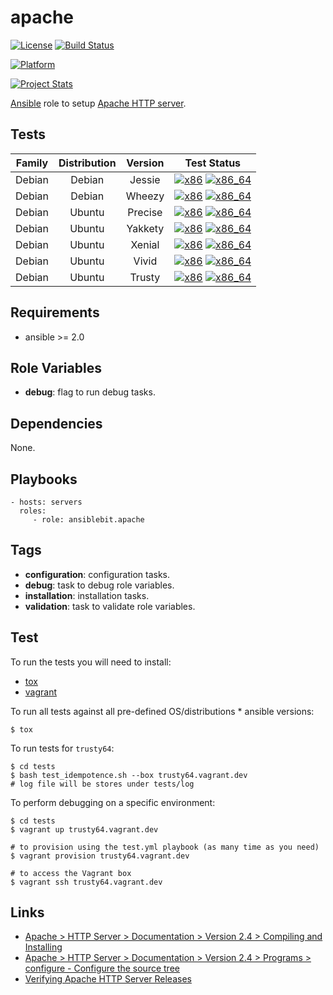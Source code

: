 # apache

[![License](https://img.shields.io/badge/license-New%20BSD-blue.svg?style=flat)](https://raw.githubusercontent.com/ansiblebit/apache/master/LICENSE)
[![Build Status](https://travis-ci.org/ansiblebit/apache.svg?branch=master)](https://travis-ci.org/ansiblebit/apache)

[![Platform](http://img.shields.io/badge/platform-ubuntu-dd4814.svg?style=flat)](#)

[![Project Stats](https://www.openhub.net/p/ansiblebit-apache/widgets/project_thin_badge.gif)](https://www.openhub.net/p/ansiblebit-apache/)

[Ansible][ansible] role to setup [Apache HTTP server][apache].


## Tests

| Family | Distribution | Version | Test Status |
|:-:|:-:|:-:|:-:|
| Debian | Debian  | Jessie  | [![x86](http://img.shields.io/badge/x86-n/a-cccccc.svg?style=flat)](#) [![x86_64](http://img.shields.io/badge/x86_64-n/a-cccccc.svg?style=flat)](#) |
| Debian | Debian  | Wheezy  | [![x86](http://img.shields.io/badge/x86-n/a-cccccc.svg?style=flat)](#) [![x86_64](http://img.shields.io/badge/x86_64-n/a-cccccc.svg?style=flat)](#) |
| Debian | Ubuntu  | Precise | [![x86](http://img.shields.io/badge/x86-n/a-cccccc.svg?style=flat)](#) [![x86_64](http://img.shields.io/badge/x86_64-passed-006400.svg?style=flat)](#)  |
| Debian | Ubuntu  | Yakkety | [![x86](http://img.shields.io/badge/x86-n/a-cccccc.svg?style=flat)](#) [![x86_64](http://img.shields.io/badge/x86_64-n/a-cccccc.svg?style=flat)](#) |
| Debian | Ubuntu  | Xenial  | [![x86](http://img.shields.io/badge/x86-n/a-cccccc.svg?style=flat)](#) [![x86_64](http://img.shields.io/badge/x86_64-n/a-cccccc.svg?style=flat)](#) |
| Debian | Ubuntu  | Vivid   | [![x86](http://img.shields.io/badge/x86-n/a-cccccc.svg?style=flat)](#) [![x86_64](http://img.shields.io/badge/x86_64-n/a-cccccc.svg?style=flat)](#) |
| Debian | Ubuntu  | Trusty  | [![x86](http://img.shields.io/badge/x86-n/a-cccccc.svg?style=flat)](#) [![x86_64](http://img.shields.io/badge/x86_64-n/a-cccccc.svg?style=flat)](#) |


## Requirements

- ansible >= 2.0


## Role Variables

- **debug**: flag to run debug tasks.


## Dependencies

None.


## Playbooks

    - hosts: servers
      roles:
         - role: ansiblebit.apache


## Tags

- **configuration**: configuration tasks.
- **debug**: task to debug role variables.
- **installation**: installation tasks.
- **validation**: task to validate role variables.


## Test

To run the tests you will need to install:

- [tox](https://tox.readthedocs.org/)
- [vagrant](https://www.vagrantup.com/)

To run all tests against all pre-defined OS/distributions * ansible versions:

```
$ tox
```

To run tests for `trusty64`:

```
$ cd tests
$ bash test_idempotence.sh --box trusty64.vagrant.dev
# log file will be stores under tests/log
```

To perform debugging on a specific environment:

```
$ cd tests
$ vagrant up trusty64.vagrant.dev

# to provision using the test.yml playbook (as many time as you need)
$ vagrant provision trusty64.vagrant.dev

# to access the Vagrant box
$ vagrant ssh trusty64.vagrant.dev
```


## Links

- [Apache > HTTP Server > Documentation > Version 2.4 > Compiling and Installing](https://httpd.apache.org/docs/current/install.html)
- [Apache > HTTP Server > Documentation > Version 2.4 > Programs > configure - Configure the source tree](https://httpd.apache.org/docs/current/programs/configure.html)
- [Verifying Apache HTTP Server Releases](http://httpd.apache.org/dev/verification.html)


[ansible]:  https://ansible.com/    "Ansible"
[apache]:   http://httpd.apache.org/    "Apache HTTP server"
